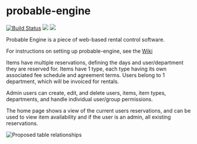 # probable-engine
[![Build Status](https://travis-ci.org/umts/probable-engine.svg?branch=master)](https://travis-ci.org/umts/probable-engine)
<a href="https://codeclimate.com/github/umts/probable-engine"><img src="https://codeclimate.com/github/umts/probable-engine/badges/gpa.svg" /></a>
<a href="https://codeclimate.com/github/umts/probable-engine/coverage"><img src="https://codeclimate.com/github/umts/probable-engine/badges/coverage.svg" /></a>

Probable Engine is a piece of web-based rental control software.

For instructions on setting up probable-engine, see the [Wiki](https://github.com/umts/probable-engine/wiki/Getting-Started-with-probable-engine!)

Items have multiple reservations, defining the days and user/department they are reserved for.
Items have 1 type, each type having its own associated fee schedule and agreement terms.
Users belong to 1 department, which will be invoiced for rentals.

Admin users can create, edit, and delete users, items, item types, departments, and handle individual user/group permissions.

The home page shows a view of the current users reservations, and can be used to view item availability and if the user is an admin, all existing reservations.

![Proposed table relationships](https://github.com/umts/probable-engine/blob/master/Golfcart%20Schema.png)
